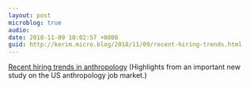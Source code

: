 ```yaml
---
layout: post
microblog: true
audio: 
date: 2018-11-09 10:02:57 +0800
guid: http://kerim.micro.blog/2018/11/09/recent-hiring-trends.html
---
```

[Recent hiring trends in anthropology](https://keywords.oxus.net/archives/2018/11/09/recent-hiring-trends-in-anthropology) (Highlights from an important new study on the US anthropology job market.)
